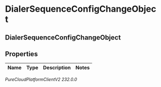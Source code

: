 # DialerSequenceConfigChangeObject

## DialerSequenceConfigChangeObject

## Properties

|Name | Type | Description | Notes|
|------------ | ------------- | ------------- | -------------|



_PureCloudPlatformClientV2 232.0.0_
